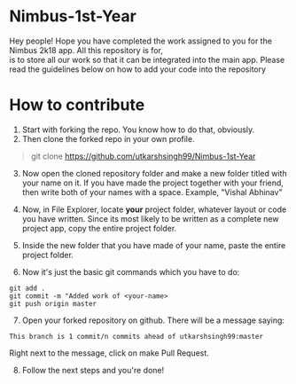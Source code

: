 # Nimbus-1st-Year
Hey people! Hope you have completed the work assigned to you for the Nimbus 2k18 app. All this repository is for,  
is to store all our work so that it can be integrated into the main app. Please read the guidelines below on how to add your code into the repository

# How to contribute
1. Start with forking the repo. You know how to do that, obviously.
2. Then clone the forked repo in your own profile.
>git clone https://github.com/utkarshsingh99/Nimbus-1st-Year

3. Now open the cloned repository folder and make a new folder titled with your name on it. 
If you have made the project together with your friend, then write both of your names with a space.
Example, "Vishal Abhinav"

4. Now, in File Explorer, locate **your** project folder, whatever layout or code you have written.
Since its most likely to be written as a complete new project app, copy the entire project folder.

5. Inside the new folder that you have made of your name, paste the entire project folder.

6. Now it's just the basic git commands which you have to do:
```
git add .  
git commit -m "Added work of <your-name>  
git push origin master
```
7. Open your forked repository on github. There will be a message saying:
```
This branch is 1 commit/n commits ahead of utkarshsingh99:master
```
Right next to the message, click on make Pull Request. 

8. Follow the next steps and you're done!
